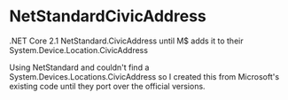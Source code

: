 # NetStandardCivicAddress
.NET Core 2.1 NetStandard.CivicAddress until M$ adds it to their System.Device.Location.CivicAddress

Using NetStandard and couldn't find a System.Devices.Locations.CivicAddress so I created this from Microsoft's existing code until they port over the official versions.
